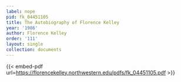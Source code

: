 ```yaml
---
label: nope
pid: fk_04451105
title: The Autobiography of Florence Kelley
year: '1986'
author: Florence Kelley
order: '111'
layout: single
collection: documents
---
```



{{< embed-pdf url=https://florencekelley.northwestern.edu/pdfs/fk_04451105.pdf >}}